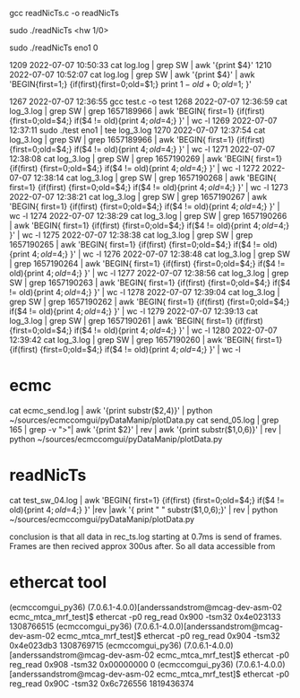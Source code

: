 gcc  readNicTs.c -o readNicTs

sudo ./readNicTs <ifname> <hw 1/0> 

sudo ./readNicTs eno1 0 


 1209  2022-07-07 10:50:33 cat log.log | grep SW | awk '{print $4}'
 1210  2022-07-07 10:52:07 cat log.log | grep SW | awk '{print $4}' | awk 'BEGIN{first=1;} {if(first){first=0;old=$1;} print $1-old+0; old=$1;  }'



 1267  2022-07-07 12:36:55 gcc  test.c -o test
 1268  2022-07-07 12:36:59 cat log_3.log | grep SW | grep 1657189966 | awk 'BEGIN{ first=1} {if(first) {first=0;old=$4;} if($4 != old){print $4; old=$4;} }' | wc -l
 1269  2022-07-07 12:37:11 sudo ./test eno1 | tee log_3.log
 1270  2022-07-07 12:37:54 cat log_3.log | grep SW | grep 1657189966 | awk 'BEGIN{ first=1} {if(first) {first=0;old=$4;} if($4 != old){print $4; old=$4;} }' | wc -l
 1271  2022-07-07 12:38:08 cat log_3.log | grep SW | grep 1657190269 | awk 'BEGIN{ first=1} {if(first) {first=0;old=$4;} if($4 != old){print $4; old=$4;} }' | wc -l
 1272  2022-07-07 12:38:14 cat log_3.log | grep SW | grep 1657190268 | awk 'BEGIN{ first=1} {if(first) {first=0;old=$4;} if($4 != old){print $4; old=$4;} }' | wc -l
 1273  2022-07-07 12:38:21 cat log_3.log | grep SW | grep 1657190267 | awk 'BEGIN{ first=1} {if(first) {first=0;old=$4;} if($4 != old){print $4; old=$4;} }' | wc -l
 1274  2022-07-07 12:38:29 cat log_3.log | grep SW | grep 1657190266 | awk 'BEGIN{ first=1} {if(first) {first=0;old=$4;} if($4 != old){print $4; old=$4;} }' | wc -l
 1275  2022-07-07 12:38:38 cat log_3.log | grep SW | grep 1657190265 | awk 'BEGIN{ first=1} {if(first) {first=0;old=$4;} if($4 != old){print $4; old=$4;} }' | wc -l
 1276  2022-07-07 12:38:48 cat log_3.log | grep SW | grep 1657190264 | awk 'BEGIN{ first=1} {if(first) {first=0;old=$4;} if($4 != old){print $4; old=$4;} }' | wc -l
 1277  2022-07-07 12:38:56 cat log_3.log | grep SW | grep 1657190263 | awk 'BEGIN{ first=1} {if(first) {first=0;old=$4;} if($4 != old){print $4; old=$4;} }' | wc -l
 1278  2022-07-07 12:39:04 cat log_3.log | grep SW | grep 1657190262 | awk 'BEGIN{ first=1} {if(first) {first=0;old=$4;} if($4 != old){print $4; old=$4;} }' | wc -l
 1279  2022-07-07 12:39:13 cat log_3.log | grep SW | grep 1657190261 | awk 'BEGIN{ first=1} {if(first) {first=0;old=$4;} if($4 != old){print $4; old=$4;} }' | wc -l
 1280  2022-07-07 12:39:42 cat log_3.log | grep SW | grep 1657190260 | awk 'BEGIN{ first=1} {if(first) {first=0;old=$4;} if($4 != old){print $4; old=$4;} }' | wc -l




# ecmc
cat ecmc_send.log   | awk '{print substr($2,4)}' | python ~/sources/ecmccomgui/pyDataManip/plotData.py
cat send_05.log  | grep 165 | grep -v ">"| awk '{print $2}' | rev | awk '{print substr($1,0,6)}' | rev  | python ~/sources/ecmccomgui/pyDataManip/plotData.py 

# readNicTs
cat test_sw_04.log | awk 'BEGIN{ first=1} {if(first) {first=0;old=$4;} if($4 != old){print $4; old=$4;} }'  |rev |awk '{ print " " substr($1,0,6);}' | rev |  python ~/sources/ecmccomgui/pyDataManip/plotData.py 

conclusion is that all data in rec_ts.log starting at 0.7ms is send of frames. Frames are then recived approx 300us after. So all data accessible from 

# ethercat tool
(ecmccomgui_py36) (7.0.6.1-4.0.0)[anderssandstrom@mcag-dev-asm-02 ecmc_mtca_mrf_test]$  ethercat -p0  reg_read 0x900  -tsm32
0x4e023133 1308766515
(ecmccomgui_py36) (7.0.6.1-4.0.0)[anderssandstrom@mcag-dev-asm-02 ecmc_mtca_mrf_test]$  ethercat -p0  reg_read 0x904  -tsm32
0x4e023db3 1308769715
(ecmccomgui_py36) (7.0.6.1-4.0.0)[anderssandstrom@mcag-dev-asm-02 ecmc_mtca_mrf_test]$  ethercat -p0  reg_read 0x908  -tsm32
0x00000000 0
(ecmccomgui_py36) (7.0.6.1-4.0.0)[anderssandstrom@mcag-dev-asm-02 ecmc_mtca_mrf_test]$  ethercat -p0  reg_read 0x90C  -tsm32
0x6c726556 1819436374

